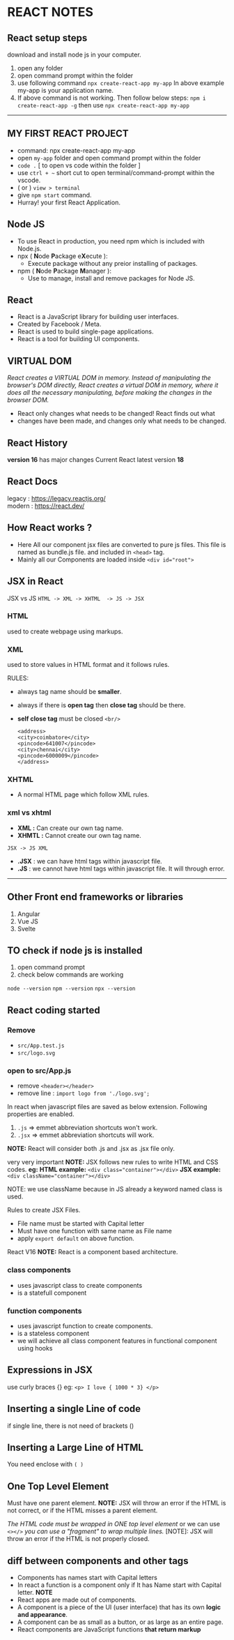 # REACT NOTES

## React setup steps

download and install node js in your computer.

1. open any folder
2. open command prompt within the folder
3. use following command
 `npx create-react-app my-app`
   In above example my-app is your application name.
4. If above command is not working. Then follow below steps:
 `npm i create-react-app -g`
 then use
 `npx create-react-app my-app`

---

## MY FIRST REACT PROJECT

- command: npx create-react-app my-app
- open `my-app` folder and open command prompt within the folder
- `code .`     [ to open vs code within the folder ]
- use `ctrl + ~` short cut to open terminal/command-prompt within the vscode.
- ( or ) `view > terminal`
- give `npm start` command.
- Hurray! your first React Application.

## Node JS

- To use React in production, you need npm which is included with Node.js.
- npx ( **N**ode **P**ackage e**X**ecute ):
  - Execute package without any preior installing of packages.
- npm ( **N**ode **P**ackage **M**anager ):
  - Use to manage, install and remove packages for Node JS.

## React

- React is a JavaScript library for building user interfaces.
- Created by Facebook / Meta.
- React is used to build single-page applications.
- React is a tool for building UI components.

## VIRTUAL DOM

*React creates a VIRTUAL DOM in memory.*
*Instead of manipulating the browser's DOM directly, React creates a virtual DOM in memory, where it does all the necessary manipulating, before making the changes in the browser DOM.*

- React only changes what needs to be changed! React finds out what
- changes have been made, and changes only what needs to be changed.

## React History

**version 16** has major changes
Current React latest version **18**

## React Docs

legacy : <https://legacy.reactjs.org/>  
modern : <https://react.dev/>

## How React works ?

- Here All our component jsx files are converted to pure js files.
This file is named as bundle.js file. and included in `<head>` tag.
- Mainly all our Components are loaded inside `<div id="root">`

## JSX in React

JSX vs JS
`HTML -> XML -> XHTML  -> JS -> JSX`

### HTML

  used to create webpage using markups.

### XML

used to store values in HTML format
and it follows rules.

RULES:

- always tag name should be **smaller**.
- always if there is **open tag** then **close tag** should be there.
- **self close tag** must be closed `<br/>`

      <address>
      <city>coimbatore</city>
      <pincode>641007</pincode>
      <city>chennai</city>
      <pincode>6000009</pincode>
      </address>

### XHTML

- A normal HTML page which follow XML rules.
  
### xml vs xhtml

- **XML :** Can create our own tag name.
- **XHMTL :** Cannot create our own tag name.

`JSX -> JS XML`

- **.JSX** : we can have html tags within javascript file.
- **.JS** : we cannot have html tags within javascript file. It will through error.

---

## Other Front end frameworks or libraries

1. Angular
2. Vue JS
3. Svelte

## TO check if node js is installed

1. open command prompt
2. check below commands are working

`node --version`
`npm --version`
`npx --version`

## React coding started

### Remove

- `src/App.test.js`
- `src/logo.svg`

### open to src/App.js

- remove `<header></header>`
- remove line : `import logo from './logo.svg';`

In react when javascript files are saved as below extension.
Following properties are enabled.

 1. `.js`  => emmet abbreviation shortcuts won't work.
 2. `.jsx` => emmet
    abbreviation shortcuts will work.

**NOTE:**  React will consider both .js and .jsx as .jsx file only.

very very important
**NOTE:**
  JSX follows new rules to write HTML and CSS codes.
  **eg:**
   **HTML example:**
    `<div class="container"></div>`
   **JSX example:**
    `<div className="container"></div>`

NOTE: we use className because in JS already a keyword named class is used.

Rules to create JSX Files.

- File name must be started with Capital letter
- Must have one function with same name as File name
- apply `export default`  on above function.

React V16
**NOTE:** React is a component based architecture.

### class components

- uses javascript class to create components
- is a statefull component

### function components

- uses javascript function to create components.
- is a stateless component
- we will achieve all class component features in functional component using
  hooks

## Expressions in JSX

use curly braces {}
 eg: `<p> I love { 1000 * 3} </p>`

## Inserting a single Line of code

if single line, there is not need of brackets ()

## Inserting a Large Line of HTML

You need enclose with `( )`

## One Top Level Element

Must have one parent element.
**NOTE:** JSX will throw an error if the HTML is not correct, or if the HTML misses a parent element.

*The HTML code must be wrapped in ONE top level element*
or we can use `<></>`
*you can use a "fragment" to wrap multiple lines.*
[NOTE]: JSX will throw an error if the HTML is not properly closed.

## diff between components and other tags

- Components has names start with Capital letters
- In react a function is a component only if It has Name start with Capital letter.
**NOTE**
- React apps are made out of components.
- A component is a piece of the UI (user interface)
 that has its own **logic and appearance**.
- A component can be as small as a button,
  or as large as an entire page.
- React components are JavaScript functions **that return markup**
